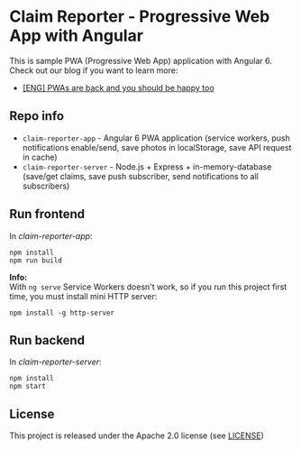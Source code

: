 # Claim Reporter - Progressive Web App with Angular

This is sample PWA (Progressive Web App) application with Angular 6. \
Check out our blog if you want to learn more:
- [[ENG] PWAs are back and you should be happy too](https://asc.altkom.pl/blog/pwas-back/)


## Repo info
* ```claim-reporter-app``` - Angular 6 PWA application (service workers, push notifications enable/send, save photos in localStorage, save API request in cache)
* ```claim-reporter-server``` - Node.js + Express + in-memory-database (save/get claims, save push subscriber, send notifications to all subscribers)

## Run frontend 
In _claim-reporter-app_:
```
npm install
npm run build
```
**Info:** \
With `ng serve` Service Workers doesn't work, so if you run this project first time, you must install mini HTTP server:
```
npm install -g http-server
```

## Run backend 
In _claim-reporter-server_:
```
npm install
npm start
```

## License
This project is released under the Apache 2.0 license (see [LICENSE](LICENSE))